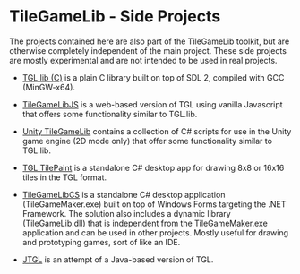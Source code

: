 # TileGameLib - Side Projects
The projects contained here are also part of the TileGameLib toolkit, but are otherwise completely independent of the main project. These side projects are mostly experimental and are not intended to be used in real projects.

- [TGL.lib (C)](https://github.com/FernandoAiresCastello/TileGameLib/tree/master/Side%20projects/TGL.lib%20(C)) is a plain C library built on top of SDL 2, compiled with GCC (MinGW-x64).

- [TileGameLibJS](https://github.com/FernandoAiresCastello/TileGameToolkit/tree/master/Side%20projects/TileGameLibJS) is a web-based version of TGL using vanilla Javascript that offers some functionality similar to TGL.lib.

- [Unity TileGameLib](https://github.com/FernandoAiresCastello/TileGameLib/tree/master/Side%20projects/UnityTileGameLib) contains a collection of C# scripts for use in the Unity game engine (2D mode only) that offer some functionality similar to TGL.lib.

- [TGL TilePaint](https://github.com/FernandoAiresCastello/TileGameLib/tree/master/Side%20projects/TGLTilePaint) is a standalone C# desktop app for drawing 8x8 or 16x16 tiles in the TGL format.

- [TileGameLibCS](https://github.com/FernandoAiresCastello/TileGameLib/tree/master/Side%20projects/TileGameLibCS) is a standalone C# desktop application (TileGameMaker.exe) built on top of Windows Forms targeting the .NET Framework. The solution also includes a dynamic library (TileGameLib.dll) that is independent from the TileGameMaker.exe application and can be used in other projects. Mostly useful for drawing and prototyping games, sort of like an IDE.

- [JTGL](https://github.com/FernandoAiresCastello/TileGameLib/tree/master/Side%20projects/JTGL) is an attempt of a Java-based version of TGL.

